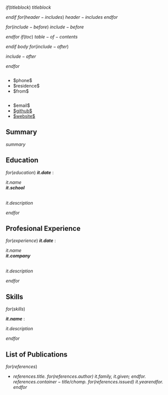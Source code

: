 $if(titleblock)$
$titleblock$

$endif$
$for(header-includes)$
$header-includes$
$endfor$


$for(include-before)$
$include-before$

$endfor$
$if(toc)$
$table-of-contents$

$endif$
$body$
$for(include-after)$

$include-after$

$endfor$

<div class="row">

<div class="column">
<ul class="fa-ul">
<li> <span class="fa-li"> <i class="fa fa-phone"></i></span> $phone$</li>
<li> <span class="fa-li"> <i class="fa fa-map-marker"></i></span> $residence$</li>
<li> <span class="fa-li"> <i class="fa fa-home"></i></span> $from$</li>
</ul>

</div>

<div class="column, right">
<ul class="fa-ul">
<li> <span class="fa-li"> <i class="fa fa-envelope"></i></span> $email$</li>
<li> <span class="fa-li"> <i class="fa fa-github"></i></span> <a href="$github$"> $github$ </a> </li>
<li> <span class="fa-li"> <i class="fa fa-globe"></i></span> <a href="$website$"> $website$ </a></li>
</ul>
</div>

</div>


## Summary

$summary$

## Education

$for(education)$
**$it.date$**
:    <div class="left"> $it.name$ </div> <div class="right"> **$it.school$** </div> <br> 
    <p> $it.description$ </p>

$endfor$


## Profesional Experience

$for(experience)$
**$it.date$**
:    <div class="left"> $it.name$ </div> <div class="right"> **$it.company$** </div> <br> 
    <p> $it.description$ </p>

$endfor$

## Skills
$for(skills)$

**$it.name$**
:   <p> $it.description$ </p>

$endfor$

## List of Publications

$for(references)$
* <cite>$references.title$. $for(references.author)$ $it.family$, $it.given$; $endfor$. $references.container-title/chomp$. $for(references.issued)$ $it.year$$endfor$.</cite>
$endfor$

